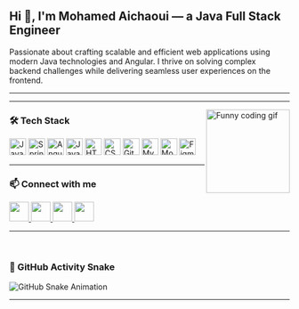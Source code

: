 <h2 align="left">Hi 👋, I'm Mohamed Aichaoui — a Java Full Stack Engineer</h2>

<p align="left">
Passionate about crafting scalable and efficient web applications using modern Java technologies and Angular. I thrive on solving complex backend challenges while delivering seamless user experiences on the frontend.
</p>

---



---

<img align="right" height="150" src="https://i.imgflip.com/65efzo.gif](https://media2.giphy.com/media/v1.Y2lkPTc5MGI3NjExMTVuNzc5YWY3eXNiMjU0M2N3aHoxa2ZuNXl0MmxrcGF2cGRwM2c5ciZlcD12MV9pbnRlcm5hbF9naWZfYnlfaWQmY3Q9Zw/rJsMvyk7AHHiW9qKLM/giphy.gif)" alt="Funny coding gif" />

### 🛠️ Tech Stack

<div align="left">
  <img src="https://cdn.jsdelivr.net/gh/devicons/devicon/icons/java/java-original.svg" height="30" alt="Java" />
  <img src="https://cdn.jsdelivr.net/gh/devicons/devicon/icons/spring/spring-original.svg" height="30" alt="Spring Boot" />
  <img src="https://cdn.jsdelivr.net/gh/devicons/devicon/icons/angularjs/angularjs-original.svg" height="30" alt="Angular" />
  <img src="https://cdn.jsdelivr.net/gh/devicons/devicon/icons/javascript/javascript-original.svg" height="30" alt="JavaScript" />
  <img src="https://cdn.jsdelivr.net/gh/devicons/devicon/icons/html5/html5-original.svg" height="30" alt="HTML5" />
  <img src="https://cdn.jsdelivr.net/gh/devicons/devicon/icons/css3/css3-original.svg" height="30" alt="CSS3" />
  <img src="https://cdn.jsdelivr.net/gh/devicons/devicon/icons/git/git-original.svg" height="30" alt="Git" />
  <img src="https://cdn.jsdelivr.net/gh/devicons/devicon/icons/mysql/mysql-original.svg" height="30" alt="MySQL" />
  <img src="https://cdn.jsdelivr.net/gh/devicons/devicon/icons/mongodb/mongodb-original.svg" height="30" alt="MongoDB" />
  <img src="https://cdn.jsdelivr.net/gh/devicons/devicon/icons/figma/figma-original.svg" height="30" alt="Figma" />
</div>

---

### 📫 Connect with me

<div align="left">
  <a href="https://www.youtube.com/@YourChannel" target="_blank">
    <img src="https://img.shields.io/static/v1?message=YouTube&logo=youtube&label=&color=FF0000&logoColor=white&labelColor=&style=for-the-badge" height="35" />
  </a>
  <a href="https://www.instagram.com/yourprofile" target="_blank">
    <img src="https://img.shields.io/static/v1?message=Instagram&logo=instagram&label=&color=E4405F&logoColor=white&labelColor=&style=for-the-badge" height="35" />
  </a>
  <a href="https://www.linkedin.com/in/mohamedaichaoui" target="_blank">
    <img src="https://img.shields.io/static/v1?message=LinkedIn&logo=linkedin&label=&color=0077B5&logoColor=white&labelColor=&style=for-the-badge" height="35" />
  </a>
  <a href="mailto:your-email@gmail.com">
    <img src="https://img.shields.io/static/v1?message=Gmail&logo=gmail&label=&color=D14836&logoColor=white&labelColor=&style=for-the-badge" height="35" />
  </a>
</div>

---

<br clear="both">

### 🐍 GitHub Activity Snake

<!-- Replace YOURUSERNAME with your GitHub username -->
<img src="https://github.com/mohamedaichaoui/mohamedaichaoui/blob/output/github-contribution-grid-snake.svg" alt="GitHub Snake Animation" />

---
